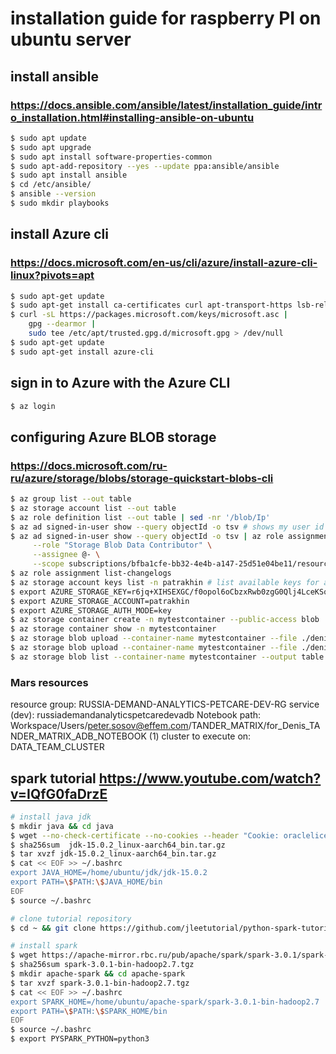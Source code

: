 # installation guide for raspberry PI on ubuntu server
## install ansible
### https://docs.ansible.com/ansible/latest/installation_guide/intro_installation.html#installing-ansible-on-ubuntu
```bash
$ sudo apt update
$ sudo apt upgrade
$ sudo apt install software-properties-common
$ sudo apt-add-repository --yes --update ppa:ansible/ansible
$ sudo apt install ansible
$ cd /etc/ansible/
$ ansible --version
$ sudo mkdir playbooks
```

## install Azure cli
### https://docs.microsoft.com/en-us/cli/azure/install-azure-cli-linux?pivots=apt
```bash
$ sudo apt-get update
$ sudo apt-get install ca-certificates curl apt-transport-https lsb-release gnupg
$ curl -sL https://packages.microsoft.com/keys/microsoft.asc |
    gpg --dearmor |
    sudo tee /etc/apt/trusted.gpg.d/microsoft.gpg > /dev/null
$ sudo apt-get update
$ sudo apt-get install azure-cli
```
## sign in to Azure with the Azure CLI
```bash
$ az login
```
## configuring Azure BLOB storage
### https://docs.microsoft.com/ru-ru/azure/storage/blobs/storage-quickstart-blobs-cli
```bash
$ az group list --out table
$ az storage account list --out table
$ az role definition list --out table | sed -nr '/blob/Ip'
$ az ad signed-in-user show --query objectId -o tsv # shows my user id without quotes
$ az ad signed-in-user show --query objectId -o tsv | az role assignment create \
     --role "Storage Blob Data Contributor" \
     --assignee @- \
     --scope subscriptions/bfba1cfe-bb32-4e4b-a147-25d51e04be11/resourceGroups/patrakhin_test/providers/Microsoft.Storage/storageAccounts/patrakhin
$ az role assignment list-changelogs
$ az storage account keys list -n patrakhin # list available keys for auth
$ export AZURE_STORAGE_KEY=r6jq+XIHSEXGC/f0opol6oCbzxRwb0zgG0Qlj4LceKSqC/PKsHMP29vfjPa3KxT+/MQU7lThhEiKX8UmdcVUGQ==
$ export AZURE_STORAGE_ACCOUNT=patrakhin
$ export AZURE_STORAGE_AUTH_MODE=key
$ az storage container create -n mytestcontainer --public-access blob
$ az storage container show -n mytestcontainer
$ az storage blob upload --container-name mytestcontainer --file ./denis_automation_catalog_tasks.json --name denis_automation_catalog_tasks.json
$ az storage blob upload --container-name mytestcontainer --file ./denis_automation_number_sys_id.json --name denis_automation_number_sys_id.json
$ az storage blob list --container-name mytestcontainer --output table
```
### Mars resources
resource group: RUSSIA-DEMAND-ANALYTICS-PETCARE-DEV-RG
service (dev): russiademandanalyticspetcaredevadb
Notebook path: Workspace/Users/peter.sosov@effem.com/TANDER_MATRIX/for_Denis_TANDER_MATRIX_ADB_NOTEBOOK (1)
cluster to execute on: DATA_TEAM_CLUSTER

## spark tutorial https://www.youtube.com/watch?v=IQfG0faDrzE
```bash
# install java jdk
$ mkdir java && cd java
$ wget --no-check-certificate --no-cookies --header "Cookie: oraclelicense=accept-securebackup-cookie" https://download.oracle.com/otn-pub/java/jdk/15.0.2%2B7/0d1cfde4252546c6931946de8db48ee2/jdk-15.0.2_linux-aarch64_bin.tar.gz
$ sha256sum  jdk-15.0.2_linux-aarch64_bin.tar.gz
$ tar xvzf jdk-15.0.2_linux-aarch64_bin.tar.gz
$ cat << EOF >> ~/.bashrc
export JAVA_HOME=/home/ubuntu/jdk/jdk-15.0.2
export PATH=\$PATH:\$JAVA_HOME/bin
EOF
$ source ~/.bashrc

# clone tutorial repository
$ cd ~ && git clone https://github.com/jleetutorial/python-spark-tutorial.git

# install spark
$ wget https://apache-mirror.rbc.ru/pub/apache/spark/spark-3.0.1/spark-3.0.1-bin-hadoop2.7.tgz
$ sha256sum spark-3.0.1-bin-hadoop2.7.tgz
$ mkdir apache-spark && cd apache-spark
$ tar xvzf spark-3.0.1-bin-hadoop2.7.tgz
$ cat << EOF >> ~/.bashrc
export SPARK_HOME=/home/ubuntu/apache-spark/spark-3.0.1-bin-hadoop2.7
export PATH=\$PATH:\$SPARK_HOME/bin
EOF
$ source ~/.bashrc
$ export PYSPARK_PYTHON=python3
```
